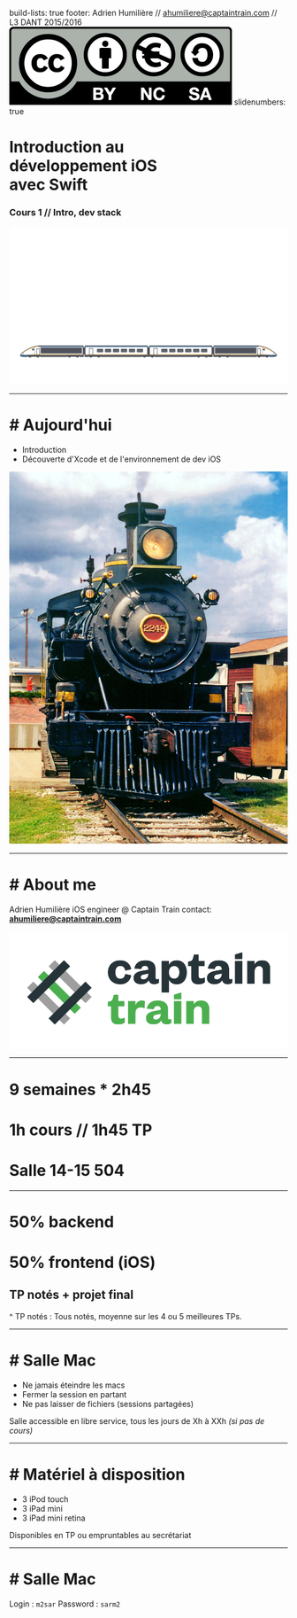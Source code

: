 build-lists: true
footer: Adrien Humilière // ahumiliere@captaintrain.com // L3 DANT 2015/2016    ![inline](assets/by-nc-sa.eu.png)
slidenumbers: true

# Introduction au <br/>**développement iOS** <br/>avec Swift
### Cours 1 // Intro, dev stack

![original](assets/trains/trains_bg_1.png)

---

# \# Aujourd'hui

- Introduction<br/>
- Découverte d'Xcode et de l'environnement de dev iOS

![right](assets/01_today.jpg)

---

# \# About me

Adrien Humilière
iOS engineer @ Captain Train
contact: [**ahumiliere@captaintrain.com**](mailto:ahumiliere@captaintrain.com)

![inline](assets/logo_ct.png)

---

# 9 semaines * 2h45
# 1h cours // 1h45 TP
# Salle 14-15 504

--- 

# 50% backend
# 50% frontend (iOS)
## TP notés + projet final 

^ TP notés : Tous notés, moyenne sur les 4 ou 5 meilleures TPs.

---

# \# Salle Mac

- Ne jamais éteindre les macs
- Fermer la session en partant
- Ne pas laisser de fichiers (sessions partagées)

Salle accessible en libre service,
tous les jours de Xh à XXh *(si pas de cours)*

---

# \# Matériel à disposition

- 3 iPod touch
- 3 iPad mini
- 3 iPad mini retina

Disponibles en TP ou empruntables au secrétariat

---

# \# Salle Mac

Login : `m2sar`
Password : `sarm2`